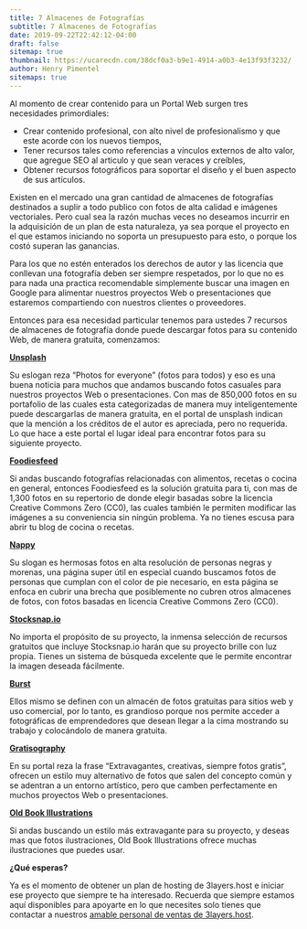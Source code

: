 ```yaml
---
title: 7 Almacenes de Fotografías
subtitle: 7 Almacenes de Fotografías
date: 2019-09-22T22:42:12-04:00
draft: false
sitemap: true
thumbnail: https://ucarecdn.com/38dcf0a3-b9e1-4914-a0b3-4e13f93f3232/
author: Henry Pimentel
sitemaps: true
---
```


Al momento de crear contenido para un Portal Web surgen tres necesidades primordiales:

* Crear contenido profesional, con alto nivel de profesionalismo y que este acorde con los nuevos tiempos,
* Tener recursos tales como referencias a vínculos externos de alto valor, que agregue SEO al articulo y que sean veraces y creíbles,
* Obtener recursos fotográficos para soportar el diseño y el buen aspecto de sus artículos.

Existen en el mercado una gran cantidad de almacenes de fotografías destinados a suplir a todo publico con fotos de alta calidad e imágenes vectoriales. Pero cual sea la razón muchas veces no deseamos incurrir en la adquisición de un plan de esta naturaleza, ya sea porque el proyecto en el que estamos iniciando no soporta un presupuesto para esto, o porque los costó superan las ganancias.

Para los que no estén enterados los derechos de autor y las licencia que conllevan una fotografía deben ser siempre respetados, por lo que no es para nada una practica recomendable simplemente buscar una imagen en Google para alimentar nuestros proyectos Web o presentaciones que estaremos compartiendo con nuestros clientes o proveedores.

Entonces para esa necesidad particular tenemos para ustedes 7 recursos de almacenes de fotografía donde puede descargar fotos para su contenido Web, de manera gratuita, comenzamos:

**[Unsplash]( https://unsplash.com/)**

Su eslogan reza “Photos for everyone” (fotos para todos) y eso es una buena noticia para muchos que andamos buscando fotos casuales para nuestros proyectos Web o presentaciones. Con mas de 850,000 fotos en su portafolio de las cuales esta categorizadas de manera muy inteligentemente puede descargarlas de manera gratuita, en el portal de unsplash indican que la mención a los créditos de el autor es apreciada, pero no requerida. Lo que hace a este portal el lugar ideal para encontrar fotos para su siguiente proyecto.

**[Foodiesfeed]( https://www.foodiesfeed.com)**

Si andas buscando fotografías relacionadas con alimentos, recetas o cocina en general, entonces Foodiesfeed es la solución gratuita para ti, con mas de 1,300 fotos en su repertorio de donde elegir basadas sobre la licencia Creative Commons Zero (CC0), las cuales también le permiten modificar las imágenes a su conveniencia sin ningún problema. Ya no tienes escusa para abrir tu blog de cocina o recetas.

**[Nappy]( https://www.nappy.co/)**

Su slogan es hermosas fotos en alta resolución de personas negras y morenas, una página super útil en especial cuando buscamos fotos de personas que cumplan con el color de pie necesario, en esta página se enfoca en cubrir una brecha que posiblemente no cubren otros almacenes de fotos, con fotos basadas en licencia Creative Commons Zero (CC0).

**[Stocksnap.io]( https://stocksnap.io/)**

No importa el propósito de su proyecto, la inmensa selección de recursos gratuitos que incluye Stocksnap.io harán que su proyecto brille con luz propia. Tienes un sistema de búsqueda excelente que le permite encontrar la imagen deseada fácilmente.

**[Burst]( https://burst.shopify.com/)**

Ellos mismo se definen con un almacén de fotos gratuitas para sitios web y uso comercial, por lo tanto, es grandioso porque nos permite acceder a fotográficas de emprendedores que desean llegar a la cima mostrando su trabajo y colocándolo de manera gratuita.

**[Gratisography]( https://gratisography.com/)**

En su portal reza la frase “Extravagantes, creativas, siempre fotos gratis”, ofrecen un estilo muy alternativo de fotos que salen del concepto común y se adentran a un entorno artístico, pero que camben perfectamente en muchos proyectos Web o presentaciones.

**[Old Book Illustrations]( https://www.oldbookillustrations.com/)**

Si andas buscando un estilo más extravagante para su proyecto, y deseas mas que fotos ilustraciones, Old Book Illustrations ofrece muchas ilustraciones que puedes usar.

**¿Qué esperas?**

Ya es el momento de obtener un plan de hosting de 3layers.host e iniciar ese proyecto que siempre te ha interesado. Recuerda que siempre estamos aquí disponibles para apoyarte en lo que necesites solo tienes que contactar a nuestros [amable personal de ventas de 3layers.host]( https://3layers.host/contact/).